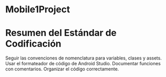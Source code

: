 # Mobile1Project
# Resumen del Estándar de Codificación
Seguir las convenciones de nomenclatura para variables, clases y assets.
Usar el formateador de código de Android Studio.
Documentar funciones con comentarios.
Organizar el código correctamente.
